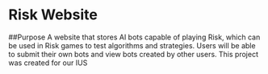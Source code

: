 # Risk Website

##Purpose
A website that stores AI bots capable of playing Risk, which can be used in Risk games to test algorithms and strategies. Users will be able to submit their own bots and view bots created by other users. This project was created for our IUS 

